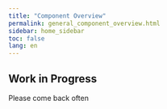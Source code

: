 ```yaml
---
title: "Component Overview"
permalink: general_component_overview.html
sidebar: home_sidebar
toc: false
lang: en
---
```


## Work in Progress ##

Please come back often
